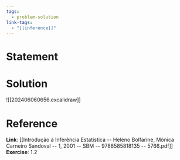 ```yaml
---
tags:
  - problem-solution
link-tags:
  - "[[inference]]"
---
```

# Statement 


# Solution
![[202406060656.excalidraw]]

# Reference
**Link**: [[Introdução à Inferência Estatística -- Heleno Bolfarine, Mônica Carneiro Sandoval -- 1, 2001 -- SBM -- 9788585818135 -- 5766.pdf]]
**Exercise**: 1.2